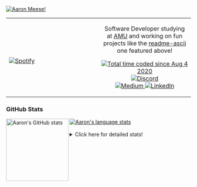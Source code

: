 [![Aaron Meese!](https://user-images.githubusercontent.com/17814535/88975338-a2aabf00-d27f-11ea-963f-8a19608716b4.png)](https://github.com/ajmeese7/readme-ascii "README ASCII")

<!-- Modified from project here: https://github.com/novatorem/novatorem -->
<table width="100%"> 
  <tr>
  <td width="50%">
      
&nbsp; <br> [![Spotify](https://ajmeese7.vercel.app/api/spotify)](https://open.spotify.com/user/ajmeese)

  </td>
  <td width="50%">
    <p align="center">
    Software Developer studying at <a href="https://www.amu.apus.edu/">AMU</a> and working on fun 
    projects like the <a href="https://github.com/ajmeese7/readme-ascii">readme-ascii</a> one featured above!
    </p>
    <p align="center">
      <a href="https://wakatime.com/@f726891d-3b02-46cd-9b60-e8c59f9e2b14">
        <img src="https://wakatime.com/badge/user/f726891d-3b02-46cd-9b60-e8c59f9e2b14.svg" alt="Total time coded since Aug 4 2020" title="WakaTime" />
      </a>
      <a href="http://link.aaronmeese.com/discord">
        <img src="https://img.shields.io/badge/discord-ajmeese7%234835-369?style=flat-square&logo=discord&logoColor=white&color=purple" alt="Discord" title="Discord">
      </a>
      <br />
      <a href="https://link.aaronmeese.com/medium">
        <img src="https://img.shields.io/badge/medium-ajmeese7-1DB954?style=flat-square&logo=medium&logoColor=white" alt="Medium" title="Medium">
      </a>
      <a href="https://link.aaronmeese.com/linkedin">
        <img src="https://img.shields.io/badge/linkedIn-aaronmeese-1DB954?style=flat-square&logo=linkedin&logoColor=white&color=blue" alt="LinkedIn" title="LinkedIn">
      </a>
    </p>
  </td>

</table>

[//]: <> (The `&nbsp;` is to have Aphelion take up more space)

### GitHub Stats ###

<a href="https://profile-summary-for-github.com/user/ajmeese7">
  <img align="left" height="170px" src="https://github-readme-stats.vercel.app/api?username=ajmeese7&show_icons=true&line_height=27&count_private=true" alt="Aaron's GitHub stats"/>
  <img src="https://github-readme-stats.vercel.app/api/top-langs/?username=ajmeese7&hide_langs_below=5&layout=compact" alt="Aaron's language stats"/>
</a>

<br />
<br />
<details>
<summary>Click here for detailed stats!</summary>

### :zap: Recent Activity
<!--START_SECTION:activity-->
1. ❗️ Closed issue [#65](https://github.com/ajmeese7/spambot/issues/65) in [ajmeese7/spambot](https://github.com/ajmeese7/spambot)
2. 🗣 Commented on [#65](https://github.com/ajmeese7/spambot/issues/65) in [ajmeese7/spambot](https://github.com/ajmeese7/spambot)
3. ❗️ Closed issue [#68](https://github.com/ajmeese7/spambot/issues/68) in [ajmeese7/spambot](https://github.com/ajmeese7/spambot)
4. 🗣 Commented on [#68](https://github.com/ajmeese7/spambot/issues/68) in [ajmeese7/spambot](https://github.com/ajmeese7/spambot)
5. ❗️ Closed issue [#67](https://github.com/ajmeese7/spambot/issues/67) in [ajmeese7/spambot](https://github.com/ajmeese7/spambot)
<!--END_SECTION:activity-->

### 🧐 Waka Stats
<!--START_SECTION:waka-->
![Code Time](http://img.shields.io/badge/Code%20Time-1%2C031%20hrs%2021%20mins-blue)

**🐱 My GitHub Data** 

> 🏆 694 Contributions in the Year 2022
 > 
> 📦 339.7 kB Used in GitHub's Storage 
 > 
> 💼 Opted to Hire
 > 
> 📜 74 Public Repositories 
 > 
> 🔑 27 Private Repositories  
 > 
**I'm an Early 🐤** 

```text
🌞 Morning    265 commits    ██████░░░░░░░░░░░░░░░░░░░   24.54% 
🌆 Daytime    396 commits    █████████░░░░░░░░░░░░░░░░   36.67% 
🌃 Evening    406 commits    █████████░░░░░░░░░░░░░░░░   37.59% 
🌙 Night      13 commits     ░░░░░░░░░░░░░░░░░░░░░░░░░   1.2%

```
📅 **I'm Most Productive on Sunday** 

```text
Monday       125 commits    ███░░░░░░░░░░░░░░░░░░░░░░   11.57% 
Tuesday      162 commits    ███░░░░░░░░░░░░░░░░░░░░░░   15.0% 
Wednesday    134 commits    ███░░░░░░░░░░░░░░░░░░░░░░   12.41% 
Thursday     154 commits    ███░░░░░░░░░░░░░░░░░░░░░░   14.26% 
Friday       125 commits    ███░░░░░░░░░░░░░░░░░░░░░░   11.57% 
Saturday     176 commits    ████░░░░░░░░░░░░░░░░░░░░░   16.3% 
Sunday       204 commits    ████░░░░░░░░░░░░░░░░░░░░░   18.89%

```


📊 **This Week I Spent My Time On** 

```text
⌚︎ Time Zone: America/New_York

💬 Programming Languages: 
JavaScript               4 hrs 4 mins        ██████████░░░░░░░░░░░░░░░   43.24% 
PHP                      1 hr 32 mins        ████░░░░░░░░░░░░░░░░░░░░░   16.42% 
Bash                     1 hr 16 mins        ███░░░░░░░░░░░░░░░░░░░░░░   13.56% 
HTML                     45 mins             ██░░░░░░░░░░░░░░░░░░░░░░░   7.97% 
Markdown                 35 mins             █░░░░░░░░░░░░░░░░░░░░░░░░   6.33%

🐱‍💻 Projects: 
aaronmeese.com           4 hrs 46 mins       ████████████░░░░░░░░░░░░░   50.74% 
karameese.com            4 hrs 35 mins       ████████████░░░░░░░░░░░░░   48.73% 
daedalOS-main            2 mins              ░░░░░░░░░░░░░░░░░░░░░░░░░   0.44% 
vault                    0 secs              ░░░░░░░░░░░░░░░░░░░░░░░░░   0.09%

```

**I Mostly Code in JavaScript** 

```text
JavaScript               32 repos            ████████████░░░░░░░░░░░░░   50.0% 
HTML                     9 repos             ███░░░░░░░░░░░░░░░░░░░░░░   14.06% 
Python                   5 repos             ██░░░░░░░░░░░░░░░░░░░░░░░   7.81% 
Java                     4 repos             █░░░░░░░░░░░░░░░░░░░░░░░░   6.25% 
CSS                      3 repos             █░░░░░░░░░░░░░░░░░░░░░░░░   4.69%

```



 Last Updated on 29/05/2022 16:03:25 UTC
<!--END_SECTION:waka-->
</details>
